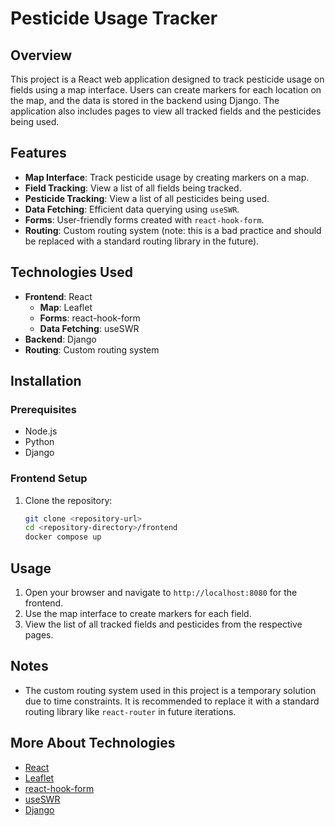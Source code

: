 # Pesticide Usage Tracker

## Overview
This project is a React web application designed to track pesticide usage on fields using a map interface. Users can create markers for each location on the map, and the data is stored in the backend using Django. The application also includes pages to view all tracked fields and the pesticides being used.

## Features
- **Map Interface**: Track pesticide usage by creating markers on a map.
- **Field Tracking**: View a list of all fields being tracked.
- **Pesticide Tracking**: View a list of all pesticides being used.
- **Data Fetching**: Efficient data querying using `useSWR`.
- **Forms**: User-friendly forms created with `react-hook-form`.
- **Routing**: Custom routing system (note: this is a bad practice and should be replaced with a standard routing library in the future).

## Technologies Used
- **Frontend**: React
  - **Map**: Leaflet
  - **Forms**: react-hook-form
  - **Data Fetching**: useSWR
- **Backend**: Django
- **Routing**: Custom routing system

## Installation

### Prerequisites
- Node.js
- Python
- Django

### Frontend Setup
1. Clone the repository:
   ```sh
   git clone <repository-url>
   cd <repository-directory>/frontend
   docker compose up
   ```


## Usage
1. Open your browser and navigate to `http://localhost:8080` for the frontend.
2. Use the map interface to create markers for each field.
3. View the list of all tracked fields and pesticides from the respective pages.

## Notes
- The custom routing system used in this project is a temporary solution due to time constraints. It is recommended to replace it with a standard routing library like `react-router` in future iterations.

## More About Technologies
- [React](https://reactjs.org/)
- [Leaflet](https://leafletjs.com/)
- [react-hook-form](https://react-hook-form.com/)
- [useSWR](https://swr.vercel.app/)
- [Django](https://www.djangoproject.com/)
